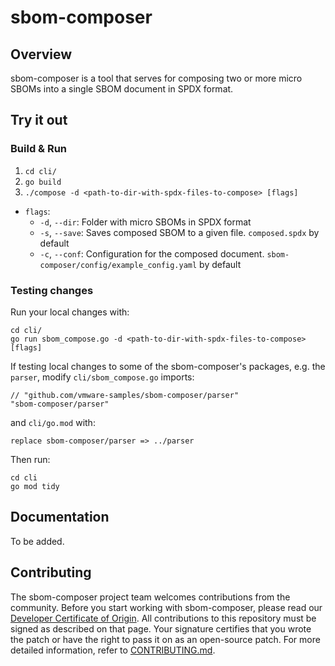 # sbom-composer

## Overview
sbom-composer is a tool that serves for composing two or more micro SBOMs into a single SBOM document in SPDX format.

## Try it out

### Build & Run

1. `cd cli/`
2. `go build`
3. `./compose -d <path-to-dir-with-spdx-files-to-compose> [flags]`


* `flags`:
    - `-d`, `--dir`: Folder with micro SBOMs in SPDX format
    - `-s`, `--save`: Saves composed SBOM to a given file. `composed.spdx` by default
    - `-c`, `--conf`: Configuration for the composed document. `sbom-composer/config/example_config.yaml` by default

### Testing changes

Run your local changes with:
```
cd cli/
go run sbom_compose.go -d <path-to-dir-with-spdx-files-to-compose> [flags]
```

If testing local changes to some of the sbom-composer's packages, e.g. the `parser`, modify `cli/sbom_compose.go` imports:
```
// "github.com/vmware-samples/sbom-composer/parser"
"sbom-composer/parser"
```
and `cli/go.mod` with:
```
replace sbom-composer/parser => ../parser
```
Then run:
```
cd cli
go mod tidy
```
## Documentation

To be added.

## Contributing

The sbom-composer project team welcomes contributions from the community. Before you start working with sbom-composer, please
read our [Developer Certificate of Origin](https://cla.vmware.com/dco). All contributions to this repository must be
signed as described on that page. Your signature certifies that you wrote the patch or have the right to pass it on
as an open-source patch. For more detailed information, refer to [CONTRIBUTING.md](CONTRIBUTING.md).


